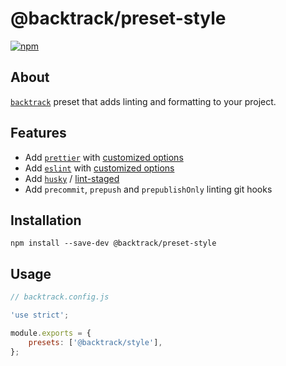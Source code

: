 # @backtrack/preset-style

[![npm](https://img.shields.io/npm/v/@backtrack/preset-style.svg?label=npm%20version)](https://www.npmjs.com/package/@backtrack/preset-style)

## About

[`backtrack`](https://github.com/chrisblossom/backtrack) preset that adds linting and formatting to your project.

## Features

*   Add [`prettier`](https://prettier.io/) with [customized options](./files/prettier.js)
*   Add [`eslint`](https://eslint.org/) with [customized options](./files/eslint.js)
*   Add [`husky`](https://github.com/typicode/husky/) / [lint-staged](https://github.com/okonet/lint-staged)
*   Add `precommit`, `prepush` and `prepublishOnly` linting git hooks

## Installation

`npm install --save-dev @backtrack/preset-style`

## Usage

```js
// backtrack.config.js

'use strict';

module.exports = {
    presets: ['@backtrack/style'],
};
```
